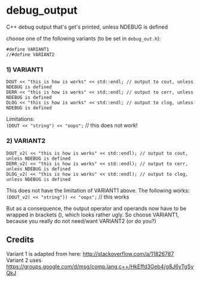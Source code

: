 # debug_output

C++ debug output that's get's printed, unless NDEBUG is defined

choose one of the following variants (to be set in `debug_out.h`):
```
#define VARIANT1  
//#define VARIANT2
```

### 1) VARIANT1
```
DOUT << "this is how is works" << std::endl; // output to cout, unless NDEBUG is defined
DERR << "this is how is works" << std::endl; // output to cerr, unless NDEBUG is defined
DLOG << "this is how is works" << std::endl; // output to clog, unless NDEBUG is defined
```
Limitations:  
`(DOUT << "string") << "oops";` // this does not work!

### 2) VARIANT2
```
DOUT_v2( << "this is how is works" << std::endl); // output to cout, unless NDEBUG is defined
DERR_v2( << "this is how is works" << std::endl); // output to cerr, unless NDEBUG is defined
DLOG_v2( << "this is how is works" << std::endl); // output to clog, unless NDEBUG is defined
```

This does not have the limitation of VARIANT1 above. The following works:  
`(DOUT_v2( << "string")) << "oops";` // this works

But as a consequence, the output operator and operands now have to be wrapped in brackets (), which looks rather ugly.
So choose VARIANT1, because you really do not need/want VARIANT2 (or do you?)

## Credits
Variant 1 is adapted from here: http://stackoverflow.com/a/11826787  
Variant 2 uses https://groups.google.com/d/msg/comp.lang.c++/HkEffd3Geb4/g8J6yTgSyQkJ
